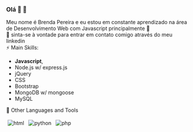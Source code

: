 ### Olá 👋 :star2:
Meu nome é Brenda Pereira e eu estou em constante aprendizado na área de Desenvolvimento Web com Javascript principalmente :yellow_heart: <br>
:raising_hand: sinta-se à vontade para entrar em contato comigo através do meu linkedin
<br>
⚡ Main Skills:
- **Javascript**, 
- Node.js w/ express.js
- jQuery
- CSS
- Bootstrap
- MongoDB w/ mongoose
- MySQL

:dart: Other Languages and Tools <br>
<p>
<img src="https://github.com/Quadrified/Quadrified/blob/master/assets/svg/dev/languages/html.svg" alt="html" style="vertical-align:top; padding: 4px">
<img src="https://github.com/Quadrified/Quadrified/blob/master/assets/svg/dev/languages/python.svg" alt="python" style="vertical-align:top; padding:4px">
<img src="https://github.com/Quadrified/Quadrified/blob/master/assets/svg/dev/languages/php.svg" alt="php" style="vertical-align:top; padding:4px">
</p> 
